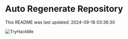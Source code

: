 # Auto Regenerate Repository

This README was last updated: 2024-09-18 03:36:30

 ![TryHackMe](https://tryhackme.com/badge/533634)